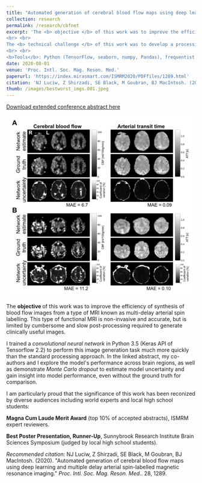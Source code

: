 ```yaml
---
title: "Automated generation of cerebral blood flow maps using deep learning and multiple delay arterial spin-labelled magnetic resonance imaging"
collection: research
permalink: /research/cbfnet
excerpt: 'The <b> objective </b> of this work was to improve the efficiency of synthesis of blood flow images from MRI
<br> <br>
The <b> technical challenge </b> of this work was to develop a processing pipeline for MRI of blood flow suitable for clinical use: fast, accurate, generalizable, and with uncertainty estimates.
<br> <br>
<b>Tools</b>: Python (TensorFlow, seaborn, numpy, Pandas), frequentist statistics'
date: 2020-08-01
venue: 'Proc. Intl. Soc. Mag. Reson. Med.'
paperurl: 'https://index.mirasmart.com/ISMRM2020/PDFfiles/1289.html'
citation: 'NJ Luciw, Z Shirzadi, SE Black, M Goubran, BJ MacIntosh. (2020). &quot;Automated generation of cerebral blood flow maps using deep learning and multiple delay arterial spin-labelled magnetic resonance imaging.&quot; <i>Proc. Intl. Soc. Mag. Reson. Med.</i>. 28, 1289.'
thumb: /images/bestworst_imgs.001.jpeg
---
```


[Download extended conference abstract here](https://index.mirasmart.com/ISMRM2020/PDFfiles/1289.html)

<img src="/images/bestworst_imgs.001.jpeg" alt="drawing" width="700" class="center"/>

The <b> objective </b> of this work was to improve the efficiency of synthesis of blood flow images from a type of MRI known as multi-delay arterial spin labelling. This type of functional MRI is non-invasive and accurate, but is limited by cumbersome and slow post-processing required to generate clinically useful images.

I trained a <i> convolutional neural network </i> in Python 3.5 (Keras API of Tensorflow 2.2) to perform this image generation task much more quickly than the standard processing approach. In the linked abstract, my co-authors and I explore the model's performance across brain regions, as well as demonstrate <i> Monte Carlo dropout </i> to estimate model uncertainty and gain insight into model performance, even without the ground truth for comparison.  

I am particularly proud that the significance of this work has been reconized by diverse audiences including world experts and local high school students: 

 <b>Magna Cum Laude Merit Award</b> (top 10% of accepted abstracts), ISMRM expert reviewers. 
 
 <b> Best Poster Presentation, Runner-Up</b>, Sunnybrook Research Institute Brain Sciences Symposium (judged by local high school students).

<i>Recommended citation</i>: NJ Luciw, Z Shirzadi, SE Black, M Goubran, BJ MacIntosh. (2020). &quot;Automated generation of cerebral blood flow maps using deep learning and multiple delay arterial spin-labelled magnetic resonance imaging.&quot; <i>Proc. Intl. Soc. Mag. Reson. Med.</i>. 28, 1289.